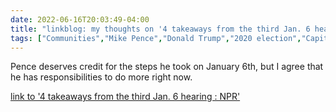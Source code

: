 ---date: 2022-06-16T20:03:49-04:00title: "linkblog: my thoughts on '4 takeaways from the third Jan. 6 hearing : NPR'"tags: ["Communities","Mike Pence","Donald Trump","2020 election","Capitol riot"]---Pence deserves credit for the steps he took on January 6th, but I agree that he has responsibilities to do more right now. [link to '4 takeaways from the third Jan. 6 hearing : NPR'](https://www.npr.org/2022/06/16/1105513685/recap-jan-6-committee-hearing)
